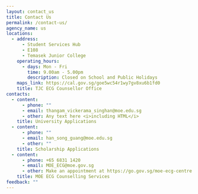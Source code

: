 ```yaml
---
layout: contact_us
title: Contact Us
permalink: /contact-us/
agency_name: us
locations:
  - address:
      - Student Services Hub
      - E108
      - Temasek Junior College
    operating_hours:
      - days: Mon - Fri
        time: 9.00am - 5.00pm
        description: Closed on School and Public Holidays
    maps_link: https://cal.gov.sg/goe5wc54r1wy7gv8xu6b1fd0
    title: TJC ECG Counsellor Office
contacts:
  - content:
      - phone: ""
      - email: thangam_vickerama_singhan@moe.edu.sg
      - other: Any text here <i>including HTML</i>
    title: University Applications
  - content:
      - phone: ""
      - email: han_song_guang@moe.edu.sg
      - other: ""
    title: Scholarship Applications
  - content:
      - phone: +65 6831 1420
      - email: MOE_ECG@moe.gov.sg
      - other: Make an appointment at https://go.gov.sg/moe-ecg-centre
    title: MOE ECG Counselling Services
feedback: ""
---
```

